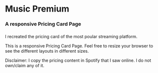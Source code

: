 # Music Premium

### A responsive Pricing Card Page

###

I recreated the pricing card of the most poular streaming platform.

This is a responsive Pricing Card Page. Feel free to resize your browser to see the different layouts in different sizes.

Disclaimer: I copy the pricing content in Spotify that I saw online. I do not own/claim any of it.
